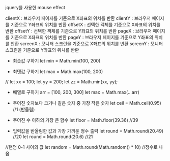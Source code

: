 jquery를 사용한 mouse effect

clientX : 브라우저 페이지를 기준으로 X좌표의 위치를 반환
clientY : 브라우저 페이지를 기준으로 Y좌표의 위치를 반환
offsetX : 선택한 객체를 기준으로 X좌표의 위치를 반환
offsetY : 선택한 객체를 기준으로 Y좌표의 위치를 반환
pageX : 브라우저 페이지를 기준으로 X좌표의 위치를 반환
pageY : 브라우저 페이지를 기준으로 Y좌표의 위치를 반환
screenX : 모니터 스크린을 기준으로 X좌표의 위치를 반환
screenY : 모니터 스크린을 기준으로 Y좌표의 위치를 반환

- 최솟값 구하기
let min = Math.min(100, 200)

- 최댓값 구하기
let max = Math.max(100, 200)


//
let xx = 100;
let yy = 200;
let zz = Math.min(xx, yy);

- 배열로 구하기
arr = [100, 200, 300]
let max = Math.max(...arr)

- 주어진 숫자보다 크거나 같은 숫자 중 가장 작은 숫자
let ceil = Math.ceil(0.95) //1 (반올림)

- 주어진 수 이하의 가장 큰 함수
let floor = Math.floor(39.36) //39

- 입력값을 반올림한 값과 가장 가까운 정수 출력
let round = Math.round(20.49) //20
let round = Math.round(20.6) //21

//랜덤 0-1 사이의 값
let random = Math.round(Math.random() * 10) //정수로 나옴